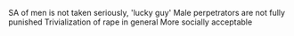 SA of men is not taken seriously, 'lucky guy'
Male perpetrators are not fully punished 
Trivialization of rape in general 
More socially acceptable 
